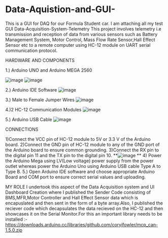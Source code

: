 # Data-Aquistion-and-GUI-
This is a GUI for DAQ for our Formula Student car. I am attaching all my test GUI
Data-Acquisition-System-Telemetry
This project involves telemetry i.e transmission and reception of data from various sensors such as Battery Management System, Motor Control, Mass Flow Rate Sensor,Hall Effect Sensor etc to a remote computer using HC-12 module on UART serial communication protocol.

HARDWARE AND COMPONENTS

1.) Arduino UNO and Arduino MEGA 2560

![image](https://github.com/user-attachments/assets/c1b57924-bf67-44a5-82f0-f053c377c9af)
![image](https://github.com/user-attachments/assets/03bdeb3c-69f7-4870-8388-f332f84a511c)



2.) Arduino IDE Software
![image](https://github.com/user-attachments/assets/4f19198d-2294-451d-8975-dcade1f77f21) 


3.) Male to Female Jumper Wires
![image](https://github.com/user-attachments/assets/0c7f0865-f5d7-4ee9-8aa9-2ac6bf9da059)


4.)2 HC-12 Communication Modules
![image](https://github.com/user-attachments/assets/f5b063ac-85e1-4835-b5b6-d6ab02b46b21)

5.) Arduino USB Cable
![image](https://github.com/user-attachments/assets/27abe7d2-d16b-4d56-bca2-bc34b3f659f0)

CONNECTIONS

1)Connect the VCC pin of HC-12 module to 5V or 3.3 V of the Arduino board.
2)Connect the GND pin of HC-12 module to any of the GND port of the Arduino board to ensure common grounding.
3)Connect the RX pin to the digital pin 11 and the TX pin to the digital pin 10. 
**![image](https://github.com/user-attachments/assets/a3bf95ca-ec49-4961-8fe2-0015e52a2061)
**
4) Power the Arduino Mega using LV(Low voltage) power supply from the power outlet whereas power the Arduino Uno using Arduino USB cable Type A to Type B. 5.) Open Arduino IDE software and choose appropriate Arduino Board and COM port to ensure correct serial values and uploading.

MY ROLE 
I undertook this aspect of the Data Acquisition system and UI Dashboard Creation where I published the Sender Code consisting of BMS,MFR,Motor Controller and Hall Effect Sensor data which is encapuslated and then sent in the form of a byte array.Also, I published the reciever code which decapsulates the data recieved on the HC-12 and then showcases it on the Serial Monitor.For this an important library needs to be installed :-https://downloads.arduino.cc/libraries/github.com/coryjfowler/mcp_can-1.5.0.zip  
